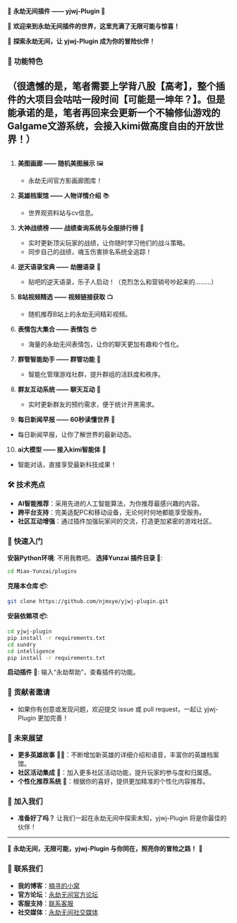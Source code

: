 🌌 **永劫无间插件 —— yjwj-Plugin 🌠**

🎉 **欢迎来到永劫无间插件的世界，这里充满了无限可能与惊喜！**

🚀 **探索永劫无间，让 yjwj-Plugin 成为你的冒险伙伴！**

### 🎨 **功能特色**

## （很遗憾的是，笔者需要上学背八股【高考】，整个插件的大项目会咕咕一段时间【可能是一坤年？】。但是能承诺的是，笔者再回来会更新一个不输修仙游戏的Galgame文游系统，会接入kimi做高度自由的开放世界！）
## 

1. **美图画廊 —— 随机美图展示** 🖼️
   - 永劫无间官方影画廊图库！

2. **英雄档案馆 —— 人物详情介绍** 📚
   - 世界观资料站与cv信息。

3. **大神战绩榜 —— 战绩查询系统与全服排行榜** 🏹
   - 实时更新顶尖玩家的战绩，让你随时学习他们的战斗策略。
   - 同步自己的战绩，魂玉伤害排名系统全追踪！

4. **逆天语录宝典 —— 劫圈语录** 📖
   - 贴吧的逆天语录，乐子人启动！（克烈怎么和营销号吵起来的………）

5. **B站视频精选 —— 视频链接获取** 📺
   - 随机推荐B站上的永劫无间精彩视频。

6. **表情包大集合 —— 表情包** 😎
   - 海量的永劫无间表情包，让你的聊天更加有趣和个性化。

7. **群管智能助手 —— 群管功能** 🤖
   - 智能化管理游戏社群，提升群组的活跃度和秩序。

8. **群友互动系统 —— 聊天互动** 💬
   - 实时更新群友的预约需求，便于统计开黑需求。

9. **每日新闻早报 —— 60秒读懂世界** 📰
  - 每日新闻早报，让你了解世界的最新动态。

10. **ai大模型 —— 接入kimi智能体** 🤖
  - 智能对话，直接享受最新科技成果！

### 🛠️ **技术亮点**

- **AI智能推荐**：采用先进的人工智能算法，为你推荐最感兴趣的内容。
- **跨平台支持**：完美适配PC和移动设备，无论何时何地都能享受服务。
- **社区互动增强**：通过插件加强玩家间的交流，打造更加紧密的游戏社区。

### 🌈 **快速入门**

**安装Python环境**: 不用我教吧。
**选择Yunzai 插件目录 📁**: 
```bash
cd Miao-Yunzai/plugins
```
**克隆本仓库 📦**:
```bash
git clone https://github.com/njmxye/yjwj-plugin.git
```  
**安装依赖项 📦**:
```bash
cd yjwj-plugin
pip install -r requirements.txt
cd sundry
cd intelligence
pip install -r requirements.txt
```
**启动插件 🚀**:
输入“永劫帮助”，查看插件的功能。
### 👏 **贡献者邀请**

- 如果你有创意或发现问题，欢迎提交 issue 或 pull request，一起让 yjwj-Plugin 更加完善！

### 📌 **未来展望**

- **更多英雄故事** 🦸‍♂️：不断增加新英雄的详细介绍和语音，丰富你的英雄档案馆。
- **社区活动集成** 🎉：加入更多社区活动功能，提升玩家的参与度和归属感。
- **个性化推荐系统** 🤖：根据你的喜好，提供更加精准的个性化内容推荐。

### 🎉 **加入我们**

- **准备好了吗？** 让我们一起在永劫无间中探索未知，yjwj-Plugin 将是你最佳的伙伴！

---

🌠 **永劫无间，无限可能，yjwj-Plugin 与你同在，照亮你的冒险之路！** 🌠

### 📜 **联系我们**

- **我的博客**：[楠寻的小窝](https://njmxye.github.io/)
- **官方论坛**：[永劫无间官方论坛](https://mbox.gm.163.com/games/faq.html?paper_id=4557)
- **客服支持**：[联系客服](https://help.steampowered.com/zh-cn/wizard/HelpWithGame/?appid=1203220&transid=5975764013445813478)
- **社交媒体**：[永劫无间社交媒体](https://www.yjwujian.cn/)

